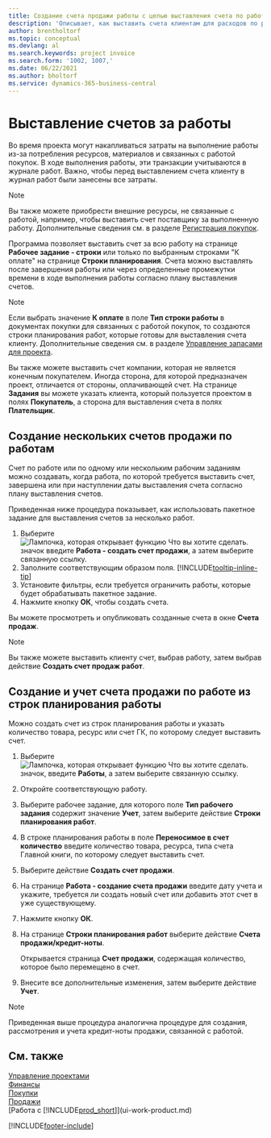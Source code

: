 ```yaml
---
title: Создание счета продажи работы с целью выставления счета по работе
description: 'Описывает, как выставить счета клиентам для расходов по работе по мере прогресса проекта и накопления расходов.'
author: brentholtorf
ms.topic: conceptual
ms.devlang: al
ms.search.keywords: project invoice
ms.search.form: '1002, 1007,'
ms.date: 06/22/2021
ms.author: bholtorf
ms.service: dynamics-365-business-central
---
```

# <a name="invoice-projects"></a>Выставление счетов за работы

Во время проекта могут накапливаться затраты на выполнение работы из-за потребления ресурсов, материалов и связанных с работой покупок. В ходе выполнения работы, эти транзакции учитываются в журнале работ. Важно, чтобы перед выставлением счета клиенту в журнал работ были занесены все затраты.

> [!NOTE]
> Вы также можете приобрести внешние ресурсы, не связанные с работой, например, чтобы выставить счет поставщику за выполненную работу. Дополнительные сведения см. в разделе [Регистрация покупок](purchasing-how-record-purchases.md).

Программа позволяет выставить счет за всю работу на странице **Рабочее задание - строки** или только по выбранным строками "К оплате" на странице **Строки планирования**. Счета можно выставлять после завершения работы или через определенные промежутки времени в ходе выполнения работы согласно плану выставления счетов.

> [!NOTE]  
> Если выбрать значение **К оплате** в поле **Тип строки работы** в документах покупки для связанных с работой покупок, то создаются строки планирования работ, которые готовы для выставления счета клиенту. Дополнительные сведения см. в разделе [Управление запасами для проекта](projects-how-manage-project-supplies.md).

Вы также можете выставить счет компании, которая не является конечным покупателем. Иногда сторона, для которой предназначен проект, отличается от стороны, оплачивающей счет. На странице **Задания** вы можете указать клиента, который пользуется проектом в полях **Покупатель**, а сторона для выставления счета в полях **Плательщик**. 

## <a name="to-create-multiple-project-sales-invoices"></a>Создание нескольких счетов продажи по работам

Счет по работе или по одному или нескольким рабочим заданиям можно создавать, когда работа, по которой требуется выставить счет, завершена или при наступлении даты выставления счета согласно плану выставления счетов.

Приведенная ниже процедура показывает, как использовать пакетное задание для выставления счетов за несколько работ.  

1. Выберите ![Лампочка, которая открывает функцию Что вы хотите сделать.](media/ui-search/search_small.png "Что вы хотите сделать") значок введите **Работа - создать счет продажи**, а затем выберите связанную ссылку.  
2. Заполните соответствующим образом поля. [!INCLUDE[tooltip-inline-tip](includes/tooltip-inline-tip_md.md)]
3. Установите фильтры, если требуется ограничить работы, которые будет обрабатывать пакетное задание.
4. Нажмите кнопку **ОК**, чтобы создать счета.  

Вы можете просмотреть и опубликовать созданные счета в окне **Счета продаж**.

> [!NOTE]
> Вы также можете выставить клиенту счет, выбрав работу, затем выбрав действие **Создать счет продаж работ**. 

## <a name="to-create-and-post-project-sales-invoice-from-project-planning-lines"></a>Создание и учет счета продажи по работе из строк планирования работы

Можно создать счет из строк планирования работы и указать количество товара, ресурс или счет ГК, по которому следует выставить счет.

1. Выберите ![Лампочка, которая открывает функцию Что вы хотите сделать.](media/ui-search/search_small.png "Что вы хотите сделать") значок, введите **Работы**, а затем выберите связанную ссылку.
2. Откройте соответствующую работу.
3. Выберите рабочее задание, для которого поле **Тип рабочего задания** содержит значение **Учет**, затем выберите действие **Строки планирования работ**.  
4. В строке планирования работы в поле **Переносимое в счет количество** введите количество товара, ресурса, типа счета Главной книги, по которому следует выставить счет.  
5. Выберите действие **Создать счет продажи**.
6. На странице **Работа - создание счета продажи** введите дату учета и укажите, требуется ли создать новый счет или добавить этот счет в уже существующему.
7. Нажмите кнопку **ОК**.  
8. На странице **Строки планирования работ** выберите действие **Счета продажи/кредит-ноты**.

    Открывается страница **Счет продажи**, содержащая количество, которое было перемещено в счет.
9. Внесите все дополнительные изменения, затем выберите действие **Учет**.

> [!NOTE]  
>   Приведенная выше процедура аналогична процедуре для создания, рассмотрения и учета кредит-ноты продажи, связанной с работой.

## <a name="see-also"></a>См. также

[Управление проектами](projects-manage-projects.md)  
[Финансы](finance.md)  
[Покупки](purchasing-manage-purchasing.md)  
[Продажи](sales-manage-sales.md)  
[Работа с [!INCLUDE[prod_short](includes/prod_short.md)]](ui-work-product.md)  


[!INCLUDE[footer-include](includes/footer-banner.md)]
